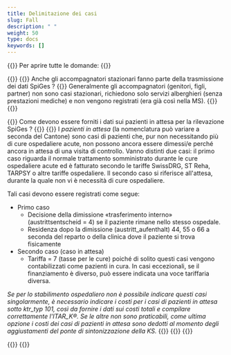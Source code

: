 ```yaml
---
title: Delimitazione dei casi
slug: Fall
description: " "
weight: 50
type: docs
keywords: []
---
```


{{<faqBlock>}}
Per aprire tutte le domande: {{<collapsibleGroupCommand groupId="Fall">}}

{{<numberedList>}}
{{<listItem>}} <!--DeepL-->
Anche gli accompagnatori stazionari fanno parte della trasmissione dei dati SpiGes ?
{{<collapsibleBlock groupId="Fall">}}
Generalmente gli accompagnatori (genitori, figli, partner) non sono casi stazionari, richiedono solo servizi alberghieri (senza prestazioni mediche) e non vengono registrati (era già così nella MS).
{{</collapsibleBlock>}}
{{</listItem>}}

{{<listItem>}}
Come devono essere forniti i dati sui pazienti in attesa per la rilevazione SpiGes ?
{{<collapsibleBlock groupId="Fall">}}
{{<markdown>}}
I *pazienti in attesa* (la nomenclatura può variare a seconda del Cantone) sono casi di pazienti che, pur non necessitando più di cure ospedaliere acute, non possono ancora essere dimessi/e perché ancora in attesa di una visita di controllo. Vanno distinti due casi: il primo caso riguarda il normale trattamento somministrato durante le cure ospedaliere acute ed è fatturato secondo le tariffe SwissDRG, ST Reha, TARPSY o altre tariffe ospedaliere. Il secondo caso si riferisce all'attesa, durante la quale non vi è necessità di cure ospedaliere.  

Tali casi devono essere registrati come segue:

- Primo caso
    - Decisione della dimissione «trasferimento interno» (austrittsentscheid = 4) se il paziente rimane nello stesso ospedale.
    - Residenza dopo la dimissione (austritt_aufenthalt) 44, 55 o 66 a seconda del reparto o della clinica dove il paziente si trova fisicamente
- Secondo caso (caso in attesa)
    - Tariffa = 7 (tasse per le cure) poiché di solito questi casi vengono contabilizzati come pazienti in cura. In casi eccezionali, se il finanziamento è diverso, può essere indicata una voce tariffaria diversa.  
    
*Se per lo stabilimento ospedaliero non è possibile indicare questi casi singolarmente, è necessario indicare i costi per i casi di pazienti in attesa sotto ktr_typ 101, così da fornire i dati sui costi totali e compilare correttamente l'ITAR_K®. Se le altre non sono praticabili, come ultima opzione i costi dei casi di pazienti in attesa sono dedotti al momento degli aggiustamenti del ponte di sintonizzazione della KS.*
{{</markdown>}}
{{</collapsibleBlock>}}
{{</listItem>}}

{{</numberedList>}}
{{</faqBlock>}}

